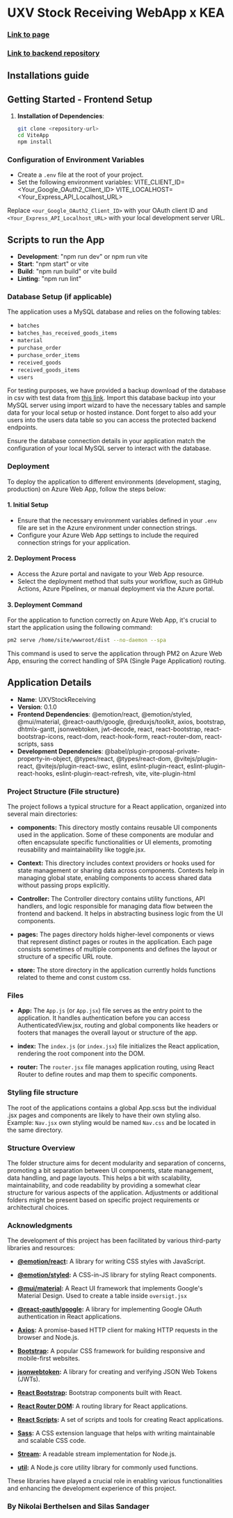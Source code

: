 # UXV Stock Receiving WebApp x KEA

### [Link to page](https://uxvstocksystem.azurewebsites.net/)

### [Link to backend repository](https://github.com/Kemixd3/NoteManagerAPI)

## Installations guide

## Getting Started - Frontend Setup

1. **Installation of Dependencies**:
   ```bash
   git clone <repository-url>
   cd ViteApp
   npm install
   ```

### Configuration of Environment Variables

- Create a `.env` file at the root of your project.
- Set the following environment variables:
  VITE_CLIENT_ID=<Your_Google_OAuth2_Client_ID>
  VITE_LOCALHOST=<Your_Express_API_Localhost_URL>

Replace `<our_Google_OAuth2_Client_ID>` with your OAuth client ID and `<Your_Express_API_Localhost_URL>` with your local development server URL.

## Scripts to run the App

- **Development**: "npm run dev" or npm run vite
- **Start**: "npm start" or vite
- **Build**: "npm run build" or vite build
- **Linting**: "npm run lint"

### Database Setup (if applicable)

The application uses a MySQL database and relies on the following tables:

- `batches`
- `batches_has_received_goods_items`
- `material`
- `purchase_order`
- `purchase_order_items`
- `received_goods`
- `received_goods_items`
- `users`

For testing purposes, we have provided a backup download of the database in csv with test data from [this link](https://drive.google.com/drive/folders/14VX91a7UVgOucWiKCjmUPG_utUMr8zHD?usp=sharing). Import this database backup into your MySQL server using import wizard to have the necessary tables and sample data for your local setup or hosted instance. Dont forget to also add your users into the users data table so you can access the protected backend endpoints.

Ensure the database connection details in your application match the configuration of your local MySQL server to interact with the database.

### Deployment

To deploy the application to different environments (development, staging, production) on Azure Web App, follow the steps below:

#### 1. Initial Setup

- Ensure that the necessary environment variables defined in your `.env` file are set in the Azure environment under connection strings.
- Configure your Azure Web App settings to include the required connection strings for your application.

#### 2. Deployment Process

- Access the Azure portal and navigate to your Web App resource.
- Select the deployment method that suits your workflow, such as GitHub Actions, Azure Pipelines, or manual deployment via the Azure portal.

#### 3. Deployment Command

For the application to function correctly on Azure Web App, it's crucial to start the application using the following command:

```bash
pm2 serve /home/site/wwwroot/dist --no-daemon --spa
```

This command is used to serve the application through PM2 on Azure Web App, ensuring the correct handling of SPA (Single Page Application) routing.

## Application Details

- **Name**: UXVStockReceiving
- **Version**: 0.1.0
- **Frontend Dependencies**: @emotion/react, @emotion/styled, @mui/material, @react-oauth/google, @reduxjs/toolkit, axios, bootstrap, dhtmlx-gantt, jsonwebtoken, jwt-decode, react, react-bootstrap, react-bootstrap-icons, react-dom, react-hook-form, react-router-dom, react-scripts, sass
- **Development Dependencies**: @babel/plugin-proposal-private-property-in-object, @types/react, @types/react-dom, @vitejs/plugin-react, @vitejs/plugin-react-swc, eslint, eslint-plugin-react, eslint-plugin-react-hooks, eslint-plugin-react-refresh, vite, vite-plugin-html

### Project Structure (File structure)

The project follows a typical structure for a React application, organized into several main directories:

- **components:** This directory mostly contains reusable UI components used in the application. Some of these components are modular and often encapsulate specific functionalities or UI elements, promoting reusability and maintainability like toggle.jsx.

- **Context:** This directory includes context providers or hooks used for state management or sharing data across components. Contexts help in managing global state, enabling components to access shared data without passing props explicitly.

- **Controller:** The Controller directory contains utility functions, API handlers, and logic responsible for managing data flow between the frontend and backend. It helps in abstracting business logic from the UI components.

- **pages:** The pages directory holds higher-level components or views that represent distinct pages or routes in the application. Each page consists sometimes of multiple components and defines the layout or structure of a specific URL route.

- **store:** The store directory in the application currently holds functions related to theme and const custom css.

### Files

- **App:** The `App.js` (or `App.jsx`) file serves as the entry point to the application. It handles authentication before you can access AuthenticatedView.jsx, routing and global components like headers or footers that manages the overall layout or structure of the app.

- **index:** The `index.js` (or `index.jsx`) file initializes the React application, rendering the root component into the DOM.

- **router:** The `router.jsx` file manages application routing, using React Router to define routes and map them to specific components.

### Styling file structure

The root of the applications contains a global App.scss but the individual .jsx pages and components are likely to have their own styling also.
Example: `Nav.jsx` own styling would be named `Nav.css` and be located in the same directory.

### Structure Overview

The folder structure aims for decent modularity and separation of concerns, promoting a bit separation between UI components, state management, data handling, and page layouts. This helps a bit with scalability, maintainability, and code readability by providing a somewhat clear structure for various aspects of the application. Adjustments or additional folders might be present based on specific project requirements or architectural choices.

### Acknowledgments

The development of this project has been facilitated by various third-party libraries and resources:

- **[@emotion/react](https://emotion.sh/docs/introduction):** A library for writing CSS styles with JavaScript.
- **[@emotion/styled](https://emotion.sh/docs/introduction):** A CSS-in-JS library for styling React components.

- **[@mui/material](https://mui.com/):** A React UI framework that implements Google's Material Design. Used to create a table inside `oversigt.jsx`

- **[@react-oauth/google](https://www.npmjs.com/package/@react-oauth/google):** A library for implementing Google OAuth authentication in React applications.

- **[Axios](https://axios-http.com/):** A promise-based HTTP client for making HTTP requests in the browser and Node.js.

- **[Bootstrap](https://getbootstrap.com/):** A popular CSS framework for building responsive and mobile-first websites.

- **[jsonwebtoken](https://www.npmjs.com/package/jsonwebtoken):** A library for creating and verifying JSON Web Tokens (JWTs).

- **[React Bootstrap](https://react-bootstrap.github.io/):** Bootstrap components built with React.

- **[React Router DOM](https://reactrouter.com/web/guides/quick-start):** A routing library for React applications.

- **[React Scripts](https://www.npmjs.com/package/react-scripts):** A set of scripts and tools for creating React applications.

- **[Sass](https://sass-lang.com/):** A CSS extension language that helps with writing maintainable and scalable CSS code.

- **[Stream](https://www.npmjs.com/package/stream):** A readable stream implementation for Node.js.

- **[util](https://www.npmjs.com/package/util):** A Node.js core utility library for commonly used functions.

These libraries have played a crucial role in enabling various functionalities and enhancing the development experience of this project.

### By Nikolai Berthelsen and Silas Sandager
